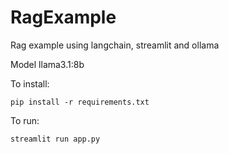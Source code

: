 # RagExample
Rag example using langchain, streamlit and ollama

Model llama3.1:8b

To install:
```
pip install -r requirements.txt

```

To run:
```
streamlit run app.py

```

